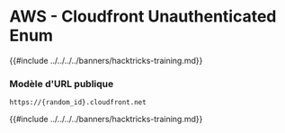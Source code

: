 # AWS - Cloudfront Unauthenticated Enum

{{#include ../../../../banners/hacktricks-training.md}}

### Modèle d'URL publique
```
https://{random_id}.cloudfront.net
```
{{#include ../../../../banners/hacktricks-training.md}}
